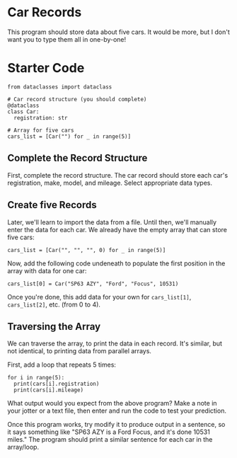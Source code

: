 # Car Records

This program should store data about five cars. It would be more, but I don't want you to type them all in one-by-one!

# Starter Code
```
from dataclasses import dataclass

# Car record structure (you should complete)
@dataclass
class Car:
  registration: str

# Array for five cars
cars_list = [Car("") for _ in range(5)]
```

## Complete the Record Structure
First, complete the record structure. The car record should store each car's registration, make, model, and mileage. Select appropriate data types.

## Create five Records
Later, we'll learn to import the data from a file. Until then, we'll manually enter the data for each car. We already have the empty array that can store five cars:

```
cars_list = [Car("", "", "", 0) for _ in range(5)]
```
Now, add the following code undeneath to populate the first position in the array with data for one car:

```
cars_list[0] = Car("SP63 AZY", "Ford", "Focus", 10531)
```
Once you're done, this add data for your own for `cars_list[1]`, `cars_list[2]`, etc. (from 0 to 4).

## Traversing the Array
We can traverse the array, to print the data in each record.
It's similar, but not identical, to printing data from parallel arrays.

First, add a loop that repeats 5 times:
```
for i in range(5):
  print(cars[i].registration)
  print(cars[i].mileage)
```
What output would you expect from the above program? Make a note in your jotter or a text file, then enter and run the code to test your prediction.

Once this program works, try modify it to produce output in a sentence, so it says something like "SP63 AZY is a Ford Focus, and it's done 10531 miles." The program should print a similar sentence for each car in the array/loop.
